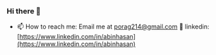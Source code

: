 ### Hi there 👋
- 📫 How to reach me: Email me at porag214@gmail.com 🙂
linkedin: [https://www.linkedin.com/in/abinhasan](https://www.linkedin.com/in/abinhasan)
